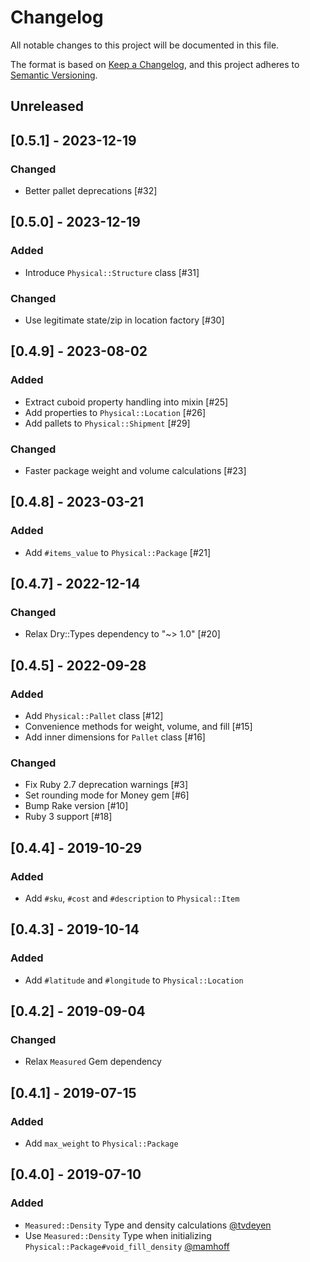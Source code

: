 # Changelog
All notable changes to this project will be documented in this file.

The format is based on [Keep a Changelog](https://keepachangelog.com/en/1.0.0/),
and this project adheres to [Semantic Versioning](https://semver.org/spec/v2.0.0.html).

## Unreleased

## [0.5.1] - 2023-12-19

### Changed
- Better pallet deprecations [#32]

## [0.5.0] - 2023-12-19

### Added
- Introduce `Physical::Structure` class [#31]

### Changed
- Use legitimate state/zip in location factory [#30]

## [0.4.9] - 2023-08-02

### Added
- Extract cuboid property handling into mixin [#25]
- Add properties to `Physical::Location` [#26]
- Add pallets to `Physical::Shipment` [#29]

### Changed
- Faster package weight and volume calculations [#23]

## [0.4.8] - 2023-03-21

### Added
- Add `#items_value` to `Physical::Package` [#21]

## [0.4.7] - 2022-12-14

### Changed
- Relax Dry::Types dependency to "~> 1.0" [#20]

## [0.4.5] - 2022-09-28

### Added
- Add `Physical::Pallet` class [#12]
- Convenience methods for weight, volume, and fill [#15]
- Add inner dimensions for `Pallet` class [#16]

### Changed
- Fix Ruby 2.7 deprecation warnings [#3]
- Set rounding mode for Money gem [#6]
- Bump Rake version [#10]
- Ruby 3 support [#18]

## [0.4.4] - 2019-10-29

### Added
- Add `#sku`, `#cost` and `#description` to `Physical::Item`

## [0.4.3] - 2019-10-14

### Added
- Add `#latitude` and `#longitude` to `Physical::Location`

## [0.4.2] - 2019-09-04

### Changed
- Relax `Measured` Gem dependency

## [0.4.1] - 2019-07-15

### Added
- Add `max_weight` to `Physical::Package`

## [0.4.0] - 2019-07-10

### Added
- `Measured::Density` Type and density calculations [@tvdeyen](https://github.com/mamhoff/physical/pull/19)
- Use `Measured::Density` Type when initializing `Physical::Package#void_fill_density` [@mamhoff](https://github.com/mamhoff/physical/pull/22)
